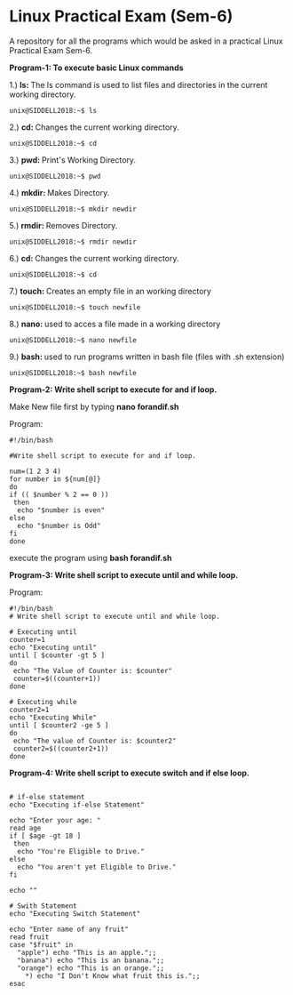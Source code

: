 # Linux Practical Exam (Sem-6)
A repository for all the programs which would be asked in a practical Linux Practical Exam Sem-6.

**Program-1: To execute basic Linux commands**

1.) <b> ls: </b> The ls command is used to list files and directories in the current working directory.
```console
unix@SIDDELL2018:~$ ls
```
2.) <b> cd: </b> Changes the current working directory.
```console
unix@SIDDELL2018:~$ cd
```
3.) <b> pwd: </b> Print's Working Directory.
```console
unix@SIDDELL2018:~$ pwd
```
4.) <b> mkdir: </b> Makes Directory.
```console
unix@SIDDELL2018:~$ mkdir newdir
```
5.) <b> rmdir: </b> Removes Directory.
```console
unix@SIDDELL2018:~$ rmdir newdir
```
6.) <b> cd: </b> Changes the current working directory.
```console
unix@SIDDELL2018:~$ cd
```
7.) <b> touch: </b> Creates an empty file in an working directory
```console
unix@SIDDELL2018:~$ touch newfile
```
8.) <b> nano: </b> used to acces a file made in a working directory
```console
unix@SIDDELL2018:~$ nano newfile
```
9.) <b> bash: </b> used to run programs written in bash file (files with .sh extension)
```console
unix@SIDDELL2018:~$ bash newfile
```
**Program-2: Write shell script to execute for and if loop.**

Make New file first by typing **nano forandif.sh**

Program:
``` console
#!/bin/bash

#Write shell script to execute for and if loop.

num=(1 2 3 4)
for number in ${num[@]}
do
if (( $number % 2 == 0 ))
 then
  echo "$number is even"
else
  echo "$number is Odd"
fi
done
```
execute the program using **bash forandif.sh**

**Program-3:  Write shell script to execute until and while loop.**

Program:
``` console
#!/bin/bash
# Write shell script to execute until and while loop.

# Executing until
counter=1
echo "Executing until"
until [ $counter -gt 5 ]
do
 echo "The Value of Counter is: $counter"
 counter=$((counter+1))
done

# Executing while
counter2=1
echo "Executing While"
until [ $counter2 -ge 5 ]
do
 echo "The value of Counter is: $counter2"
 counter2=$((counter2+1))
done
```
**Program-4:  Write shell script to execute switch and if else loop.**
``` console

# if-else statement
echo "Executing if-else Statement"

echo "Enter your age: "
read age
if [ $age -gt 18 ]
 then
  echo "You're Eligible to Drive."
else
  echo "You aren't yet Eligible to Drive."
fi

echo ""

# Swith Statement
echo "Executing Switch Statement"

echo "Enter name of any fruit"
read fruit
case "$fruit" in
  "apple") echo "This is an apple.";;
  "banana") echo "This is an banana.";;
  "orange") echo "This is an orange.";;
    *) echo "I Don't Know what fruit this is.";;
esac
```
